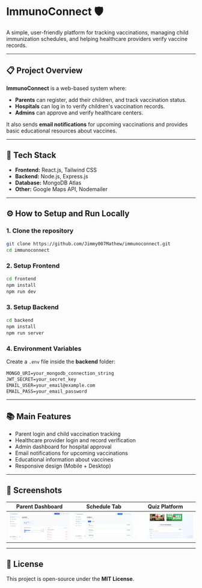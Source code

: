 

# ImmunoConnect 🛡️

A simple, user-friendly platform for tracking vaccinations, managing child immunization schedules, and helping healthcare providers verify vaccine records.

---

## 📋 Project Overview

**ImmunoConnect** is a web-based system where:
- **Parents** can register, add their children, and track vaccination status.
- **Hospitals** can log in to verify children's vaccination records.
- **Admins** can approve and verify healthcare centers.

It also sends **email notifications** for upcoming vaccinations and provides basic educational resources about vaccines.

---

## 🚀 Tech Stack

- **Frontend:** React.js, Tailwind CSS  
- **Backend:** Node.js, Express.js  
- **Database:** MongoDB Atlas  
- **Other:** Google Maps API, Nodemailer

---

## ⚙️ How to Setup and Run Locally

### 1. Clone the repository
```bash
git clone https://github.com/Jimmy007Mathew/immunoconnect.git
cd immunoconnect
````

### 2. Setup Frontend

```bash
cd frontend
npm install
npm run dev
```

### 3. Setup Backend

```bash
cd backend
npm install
npm run server
```

### 4. Environment Variables

Create a `.env` file inside the **backend** folder:

```
MONGO_URI=your_mongodb_connection_string
JWT_SECRET=your_secret_key
EMAIL_USER=your_email@example.com
EMAIL_PASS=your_email_password
```

---

## 📚 Main Features

* Parent login and child vaccination tracking
* Healthcare provider login and record verification
* Admin dashboard for hospital approval
* Email notifications for upcoming vaccinations
* Educational information about vaccines
* Responsive design (Mobile + Desktop)

---

## 📸 Screenshots

| Parent Dashboard            | Schedule Tab                | Quiz Platform               |
| --------------------------- | --------------------------- | --------------------------- |
| ![](./screenshots/img1.png) | ![](./screenshots/img2.png) | ![](./screenshots/img3.png) |

---

## 📜 License

This project is open-source under the **MIT License**.

